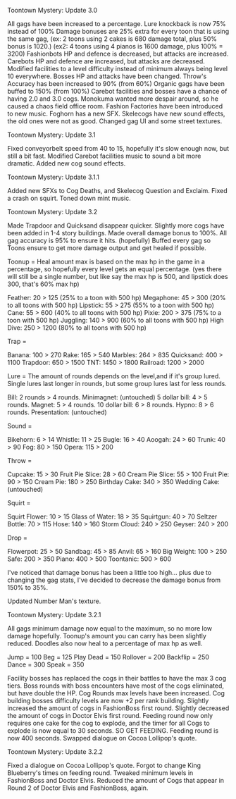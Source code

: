 Toontown Mystery: Update 3.0

All gags have been increased to a percentage.
Lure knockback is now 75% instead of 100%
Damage bonuses are 25% extra for every toon that is using the same gag, (ex: 2 toons using 2 cakes is 680 damage total, plus 50% bonus is 1020.) (ex2: 4 toons using 4 pianos is 1600 damage, plus 100% = 3200)
Fashionbots HP and defence is decreased, but attacks are increased.
Carebots HP and defence are increased, but attacks are decreased.
Modified facilities to a level difficulty instead of minimum always being level 10 everywhere.
Bosses HP and attacks have been changed.
Throw's Accuracy has been increased to 90% (from 60%)
Organic gags have been buffed to 150% (from 100%)
Carebot facilities and bosses have a chance of having 2.0 and 3.0 cogs.
Monokuma wanted more despair around, so he caused a chaos field office room.
Fashion Factories have been introduced to new music.
Foghorn has a new SFX.
Skelecogs have new sound effects, the old ones were not as good.
Changed gag UI and some street textures.

Toontown Mystery: Update 3.1

Fixed conveyorbelt speed from 40 to 15, hopefully it's slow enough now, but still a bit fast.
Modified Carebot facilities music to sound a bit more dramatic.
Added new cog sound effects.

Toontown Mystery: Update 3.1.1

Added new SFXs to Cog Deaths, and Skelecog Question and Exclaim.
Fixed a crash on squirt.
Toned down mint music.

Toontown Mystery: Update 3.2

Made Trapdoor and Quicksand disappear quicker.
Slightly more cogs have been added in 1-4 story buildings.
Made overall damage bonus to 100%.
All gag accuracy is 95% to ensure it hits. (hopefully)
Buffed every gag so Toons ensure to get more damage output and get healed if possible.

Toonup = Heal amount max is based on the max hp in the game in a percentage, so hopefully every level gets an equal percentage. (yes there will still be a single number, but like say the max hp is 500, and lipstick does 300, that's 60% max hp)

Feather: 20 > 125 (25% to a toon with 500 hp)
Megaphone: 45 > 300 (20% to all toons with 500 hp)
Lipstick: 55 > 275 (55% to a toon with 500 hp)
Cane: 55 > 600 (40% to all toons with 500 hp)
Pixie: 200 > 375 (75% to a toon with 500 hp)
Juggling: 140 > 900 (60% to all toons with 500 hp)
High Dive: 250 > 1200 (80% to all toons with 500 hp)

Trap =

Banana: 100 > 270
Rake: 165 > 540
Marbles: 264 > 835
Quicksand: 400 > 1100
Trapdoor: 650 > 1500
TNT: 1450 > 1800
Railroad: 1200 > 2000

Lure = The amount of rounds depends on the level,and if it's group lured. Single lures last longer in rounds, but some group lures last for less rounds.

Bill: 2 rounds > 4 rounds.
Minimagnet: (untouched)
5 dollar bill: 4 > 5 rounds.
Magnet: 5 > 4 rounds.
10 dollar bill: 6 > 8 rounds.
Hypno: 8 > 6 rounds.
Presentation: (untouched)

Sound =

Bikehorn: 6 > 14
Whistle: 11 > 25
Bugle: 16 > 40
Aoogah: 24 > 60
Trunk: 40 > 90
Fog: 80 > 150
Opera: 115 > 200

Throw =

Cupcake: 15 > 30
Fruit Pie Slice: 28 > 60
Cream Pie Slice: 55 > 100
Fruit Pie: 90 > 150
Cream Pie: 180 > 250
Birthday Cake: 340 > 350
Wedding Cake: (untouched)

Squirt =

Squirt Flower: 10 > 15
Glass of Water: 18 > 35
Squirtgun: 40 > 70
Seltzer Bottle: 70 > 115
Hose: 140 > 160
Storm Cloud: 240 > 250
Geyser: 240 > 200

Drop =

Flowerpot: 25 > 50
Sandbag: 45 > 85
Anvil: 65 > 160
Big Weight: 100 > 250
Safe: 200 > 350
Piano: 400 > 500
Toontanic: 500 > 600

I've noticed that damage bonus has been a little too high... plus due to changing the gag stats, I've decided to decrease the damage bonus from 150% to 35%.

Updated Number Man's texture.

Toontown Mystery: Update 3.2.1

All gags minimum damage now equal to the maximum, so no more low damage hopefully.
Toonup's amount you can carry has been slightly reduced.
Doodles also now heal to a percentage of max hp as well.

Jump = 100
Beg = 125
Play Dead = 150
Rollover = 200
Backflip = 250
Dance = 300
Speak = 350

Facility bosses has replaced the cogs in their battles to have the max 3 cog tiers.
Boss rounds with boss encounters have most of the cogs eliminated, but have double the HP.
Cog Rounds max levels have been increased.
Cog building bosses difficulty levels are now +2 per rank building.
Slightly increased the amount of cogs in FashionBoss first round.
Slightly decreased the amount of cogs in Doctor Elvis first round.
Feeding round now only requires one cake for the cog to explode, and the timer for all Cogs to explode is now equal to 30 seconds. SO GET FEEDING.
Feeding round is now 400 seconds.
Swapped dialogue on Cocoa Lollipop's quote.

Toontown Mystery: Update 3.2.2

Fixed a dialogue on Cocoa Lollipop's quote.
Forgot to change King Blueberry's times on feeding round.
Tweaked minimum levels in FashionBoss and Doctor Elvis.
Reduced the amount of Cogs that appear in Round 2 of Doctor Elvis and FashionBoss, again.